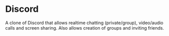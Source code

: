 # Discord
A clone of Discord that allows realtime chatting (private/group), video/audio calls and screen sharing.
Also allows creation of groups and inviting friends.

